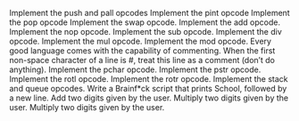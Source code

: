 Implement the push and pall opcodes
Implement the pint opcode
Implement the pop opcode
Implement the swap opcode.
Implement the add opcode.
Implement the nop opcode.
Implement the sub opcode.
Implement the div opcode.
Implement the mul opcode.
Implement the mod opcode.
Every good language comes with the capability of commenting. When the first non-space character of a line is #, treat this line as a comment (don’t do anything).
Implement the pchar opcode.
Implement the pstr opcode.
Implement the rotl opcode.
Implement the rotr opcode.
Implement the stack and queue opcodes.
Write a Brainf*ck script that prints School, followed by a new line.
Add two digits given by the user.
Multiply two digits given by the user.
Multiply two digits given by the user.
